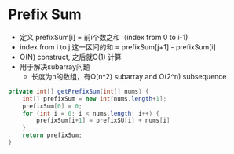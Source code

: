 # Prefix Sum
- 定义 prefixSum[i] = 前i个数之和（index from 0 to i-1)
- index from i to j 这一区间的和 = prefixSum[j+1] - prefixSum[i]
- O(N) construct, 之后就O(1) 计算
- 用于解决subarray问题
    - 长度为n的数组，有O(n^2) subarray and O(2^n) subsequence

```java
private int[] getPrefixSum(int[] nums) {
    int[] prefixSum = new int[nums.length+1];
    prefixSum[0] = 0;
    for (int i = 0; i < nums.length; i++) {
        prefixSum[i+1] = prefixSU[i] + nums[i]
    }
    return prefixSum;
}
```


